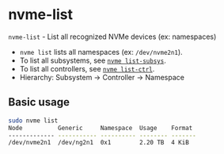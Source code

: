 # nvme-list

`nvme-list` - List all recognized NVMe devices (ex: namespaces)

- `nvme list` lists all namespaces (ex: `/dev/nvme2n1`).
- To list all subsystems, see [`nvme list-subsys`](nvme-list-subsys.md).
- To list all controllers, see [`nvme list-ctrl`](nvme-list-ctrl.md).
- Hierarchy: Subsystem -> Controller -> Namespace

## Basic usage
```bash
sudo nvme list
Node          Generic     Namespace  Usage    Format
------------- ----------- ---------- -------- -------
/dev/nvme2n1  /dev/ng2n1  0x1        2.20 TB  4 KiB
```
